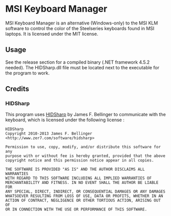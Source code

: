 # MSI Keyboard Manager
MSI Keyboard Manager is an alternative (Windows-only) to the MSI KLM software to control the color of the Steelseries keyboards found in MSI laptops. It is licensed under the MIT license.

## Usage
See the release section for a compiled binary (.NET framework 4.5.2 needed). The HIDSharp.dll file must be located next to the executable for the program to work.

## Credits
### HIDSharp
This program uses [HIDSharp](http://www.zer7.com/software/hidsharp) by James F. Bellinger to communicate with the keyboard, which is licensed under the following license :
```
HIDSharp
Copyright 2010-2013 James F. Bellinger <http://www.zer7.com/software/hidsharp>

Permission to use, copy, modify, and/or distribute this software for any
purpose with or without fee is hereby granted, provided that the above
copyright notice and this permission notice appear in all copies.

THE SOFTWARE IS PROVIDED "AS IS" AND THE AUTHOR DISCLAIMS ALL WARRANTIES
WITH REGARD TO THIS SOFTWARE INCLUDING ALL IMPLIED WARRANTIES OF
MERCHANTABILITY AND FITNESS. IN NO EVENT SHALL THE AUTHOR BE LIABLE FOR
ANY SPECIAL, DIRECT, INDIRECT, OR CONSEQUENTIAL DAMAGES OR ANY DAMAGES
WHATSOEVER RESULTING FROM LOSS OF USE, DATA OR PROFITS, WHETHER IN AN
ACTION OF CONTRACT, NEGLIGENCE OR OTHER TORTIOUS ACTION, ARISING OUT OF
OR IN CONNECTION WITH THE USE OR PERFORMANCE OF THIS SOFTWARE.
```
